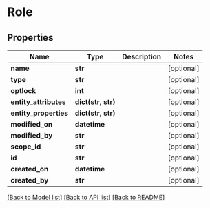 # Role

## Properties
Name | Type | Description | Notes
------------ | ------------- | ------------- | -------------
**name** | **str** |  | [optional] 
**type** | **str** |  | [optional] 
**optlock** | **int** |  | [optional] 
**entity_attributes** | **dict(str, str)** |  | [optional] 
**entity_properties** | **dict(str, str)** |  | [optional] 
**modified_on** | **datetime** |  | [optional] 
**modified_by** | **str** |  | [optional] 
**scope_id** | **str** |  | [optional] 
**id** | **str** |  | [optional] 
**created_on** | **datetime** |  | [optional] 
**created_by** | **str** |  | [optional] 

[[Back to Model list]](../README.md#documentation-for-models) [[Back to API list]](../README.md#documentation-for-api-endpoints) [[Back to README]](../README.md)


